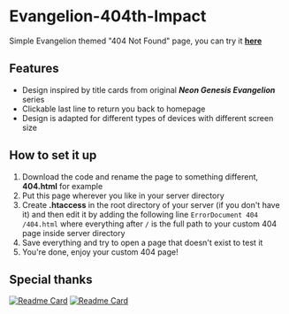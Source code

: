 # Evangelion-404th-Impact
Simple Evangelion themed "404 Not Found" page, you can try it [**here**](https://torusaynim.github.io/Evangelion-404th-Impact/)

## Features

 - Design inspired by title cards from original ***Neon Genesis Evangelion*** series
 - Clickable last line to return you back to homepage
 - Design is adapted for different types of devices with different screen size

## How to set it up

1. Download the code and rename the page to something different, **404.html** for example
2. Put this page wherever you like in your server directory
3. Create **.htaccess** in the root directory of your server (if you don't have it) and then edit it by adding the following line `ErrorDocument 404 /404.html` where everything after `/` is the full path to your custom 404 page inside server directory
4. Save everything and try to open a page that doesn't exist to test it
5. You're done, enjoy your custom 404 page!

## Special thanks

[![Readme Card](https://github-readme-stats.vercel.app/api/pin/?username=egoist&repo=evangelion-card&theme=graywhite)](https://github.com/egoist/evangelion-card)
[![Readme Card](https://github-readme-stats.vercel.app/api/pin/?username=khaledkzy&repo=pixel-vh-vw-converter&theme=graywhite)](https://github.com/khaledkzy/pixel-vh-vw-converter)
